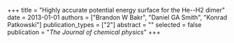 +++
title = "Highly accurate potential energy surface for the He--H2 dimer"
date = 2013-01-01
authors = ["Brandon W Bakr", "Daniel GA Smith", "Konrad Patkowski"]
publication_types = ["2"]
abstract = ""
selected = false
publication = "*The Journal of chemical physics*"
+++


